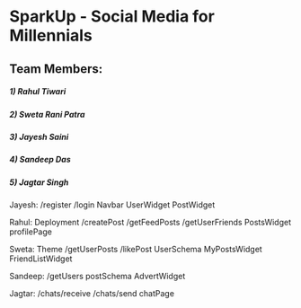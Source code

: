 # SparkUp -  Social Media for Millennials
## Team Members: 
##### 1) Rahul Tiwari
##### 2) Sweta Rani Patra
##### 3) Jayesh Saini
##### 4) Sandeep Das
##### 5) Jagtar Singh

Jayesh:
/register
/login
Navbar
UserWidget
PostWidget

Rahul:
Deployment
/createPost
/getFeedPosts
/getUserFriends
PostsWidget
profilePage

Sweta:
Theme
/getUserPosts
/likePost
UserSchema
MyPostsWidget
FriendListWidget

Sandeep:
/getUsers
postSchema
AdvertWidget

Jagtar:
/chats/receive
/chats/send
chatPage
